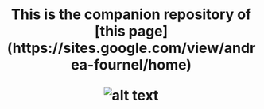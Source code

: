 <h1 align="center">
This is the companion repository of [this page](https://sites.google.com/view/andrea-fournel/home)

![alt text](https://github.com/andyf66/acad_main/blob/main/teaching/other/sav.jpg?raw=true)
</h1>
